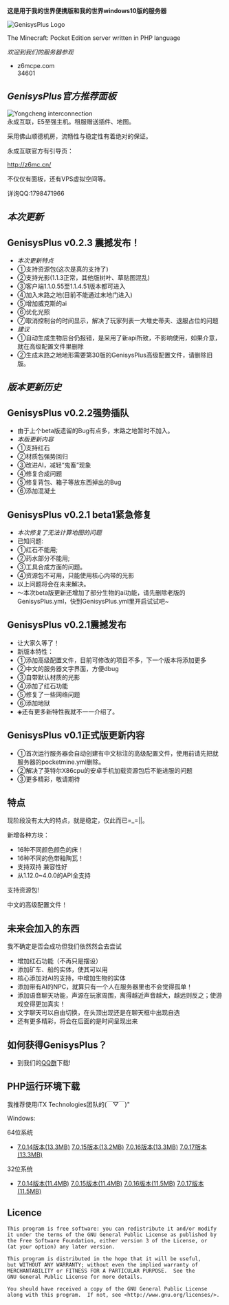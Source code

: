 __这是用于我的世界便携版和我的世界windows10版的服务器__

![GenisysPlus Logo](https://raw.githubusercontent.com/Tcanw/GenisysPlus/master/image/Logo.png)

The Minecraft: Pocket Edition server written in PHP language 


_欢迎到我们的服务器参观_

* z6mcpe.com </br>  34601</br>

_GenisysPlus官方推荐面板_
--------------------------

![Yongcheng interconnection](https://raw.githubusercontent.com/Tcanw/GenisysPlus/master/image/Yongcheng_interconnection.jpg)</br>
永成互联，E5至强主机。租服赠送插件、地图。</br>

采用佛山顺德机房，流畅性与稳定性有着绝对的保证。</br>

永成互联官方有引导页：</br>

http://z6mc.cn/</br>

不仅仅有面板，还有VPS虚拟空间等。</br>

详询QQ:1798471966</br>


_本次更新_
-----------

GenisysPlus v0.2.3 震撼发布！
----------------------------
* *本次更新特点*
* ①支持资源包(这次是真的支持了)
* ②支持光影(1.1.3正常，其他版树叶、草贴图混乱)
* ③客户端1.1.0.55至1.1.4.51版本都可进入
* ④加入末路之地(目前不能通过末地门进入)
* ⑤增加威克斯的ai
* ⑥优化光照
* ⑦取消控制台的时间显示，解决了玩家列表一大堆史蒂夫、退服占位的问题
* *建议*
* ①自动生成生物后台仍报错，是采用了新api所致，不影响使用，如果介意，就在高级配置文件里删除
* ②生成末路之地地形需要第30版的GenisysPlus高级配置文件，请删除旧版。



_版本更新历史_
--------------
GenisysPlus v0.2.2强势插队
--------------------------
* 由于上个beta版遗留的Bug有点多，末路之地暂时不加入。
* *本版更新内容*
* ①支持红石
* ②材质包强势回归
* ③改进AI，减轻“鬼畜”现象
* ④修复合成问题
* ⑤修复背包、箱子等放东西掉出的Bug
* ⑥添加混凝土


GenisysPlus v0.2.1 beta1紧急修复
------------------------
* *本次修复了无法计算地图的问题*
* 已知问题:
* ①红石不能用;
* ②药水部分不能用; 
* ③工具合成方面的问题。
* ④资源包不可用，只能使用核心内带的光影
* 以上问题将会在未来解决。
* ～本次beta版更新还增加了部分生物的ai功能，请先删除老版的GenisysPlus.yml，快到GenisysPlus.yml里开启试试吧~


GenisysPlus v0.2.1震撼发布
----------------------
* 让大家久等了！
* 新版本特性：
* ①添加高级配置文件，目前可修改的项目不多，下一个版本将添加更多
* ②中文的服务器文字界面，方便dbug
* ③自带默认材质的光影
* ④添加了红石功能
* ⑤修复了一些网络问题
* ⑥添加地狱
* ◈还有更多新特性我就不一一介绍了。


GenisysPlus v0.1正式版更新内容
----------------------
* ①首次运行服务器会自动创建有中文标注的高级配置文件，使用前请先把就服务器的pocketmine.yml删除。
* ②解决了英特尔X86cpu的安卓手机加载资源包后不能进服的问题
* ③更多精彩，敬请期待




特点
-------------
现阶段没有太大的特点，就是稳定，仅此而已=_=||。

新增各种方块：
* 16种不同颜色颜色的床！
* 16种不同的色带釉陶瓦！
* 支持双持
兼容性好
* 从1.12.0~4.0.0的API全支持

支持资源包!

中文的高级配置文件！

未来会加入的东西
-------------
我不确定是否会成功但我们依然然会去尝试
* 增加红石功能（不再只是摆设）
* 添加矿车、船的实体，使其可以用
* 核心添加对AI的支持，中增加生物的实体
* 添加带有AI的NPC，就算只有一个人在服务器里也不会觉得孤单！
* 添加语音聊天功能，声源在玩家周围，离得越近声音越大，越远则反之；使游戏变得更加真实！
* 文字聊天可以自由切换，在头顶出现还是在聊天框中出现自选
* 还有更多精彩，将会在后面的是时间呈现出来


如何获得GenisysPlus？
-------------
* 到我们的[QQ群](https://jq.qq.com/?_wv=1027&k=4B7YTUm)下载!


PHP运行环境下载
-------------
我推荐使用iTX Technologies团队的(￣▽￣)"

Windows:

 64位系统
 
* [7.0.14版本(13.3MB)](https://storage.googleapis.com/itx-technologies-141911.appspot.com/php_for_genisys%2Fphp_windows_x64_7.0.14.zip)	      [7.0.15版本(13.2MB)](https://storage.googleapis.com/itx-technologies-141911.appspot.com/php_for_genisys%2Fphp_windows_x64_7.0.15.zip)	      [7.0.16版本(13.3MB)](https://storage.googleapis.com/itx-technologies-141911.appspot.com/php_for_genisys%2Fphp_windows_x64_7.0.16.zip)	      [7.0.17版本(13.3MB)](https://storage.googleapis.com/itx-technologies-141911.appspot.com/php_for_genisys%2Fphp_windows_x64_7.0.17.zip)

 32位系统
 
* [7.0.14版本(11.4MB)](https://storage.googleapis.com/itx-technologies-141911.appspot.com/php_for_genisys%2Fphp_windows_x86_7.0.14.zip)	      [7.0.15版本(11.4MB)](https://storage.googleapis.com/itx-technologies-141911.appspot.com/php_for_genisys%2Fphp_windows_x86_7.0.15.zip)	      [7.0.16版本(11.5MB)](https://storage.googleapis.com/itx-technologies-141911.appspot.com/php_for_genisys%2Fphp_windows_x86_7.0.16.zip)	      [7.0.17版本(11.5MB)](https://storage.googleapis.com/itx-technologies-141911.appspot.com/php_for_genisys%2Fphp_windows_x86_7.0.17.zip)

Licence
-------------
	This program is free software: you can redistribute it and/or modify
	it under the terms of the GNU General Public License as published by
	the Free Software Foundation, either version 3 of the License, or
	(at your option) any later version.

	This program is distributed in the hope that it will be useful,
	but WITHOUT ANY WARRANTY; without even the implied warranty of
	MERCHANTABILITY or FITNESS FOR A PARTICULAR PURPOSE.  See the
	GNU General Public License for more details.

	You should have received a copy of the GNU General Public License
	along with this program.  If not, see <http://www.gnu.org/licenses/>.
